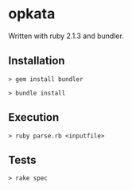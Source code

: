opkata
======

Written with ruby 2.1.3 and bundler. 

## Installation

`> gem install bundler`

`> bundle install`

## Execution

`> ruby parse.rb <inputfile>`

## Tests

`> rake spec`
